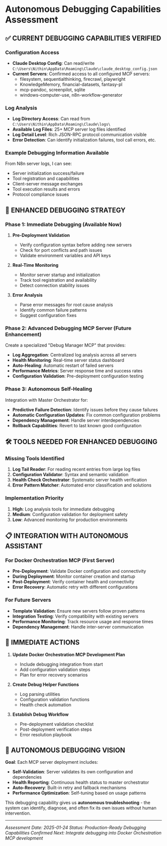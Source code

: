 # Autonomous Debugging Capabilities Assessment

## ✅ CURRENT DEBUGGING CAPABILITIES VERIFIED

### Configuration Access
- **Claude Desktop Config**: Can read/write `C:\Users\Nithin\AppData\Roaming\Claude\claude_desktop_config.json`
- **Current Servers**: Confirmed access to all configured MCP servers:
  - filesystem, sequentialthinking, firecrawl, playwright
  - KnowledgeMemory, financial-datasets, fantasy-pl
  - mcp-pandoc, screenpilot, sqlite
  - windows-computer-use, n8n-workflow-generator

### Log Analysis
- **Log Directory Access**: Can read from `C:\Users\Nithin\AppData\Roaming\Claude\logs\`
- **Available Log Files**: 25+ MCP server log files identified
- **Log Detail Level**: Rich JSON-RPC protocol communication visible
- **Error Detection**: Can identify initialization failures, tool call errors, etc.

### Example Debugging Information Available
From N8n server logs, I can see:
- Server initialization success/failure
- Tool registration and capabilities
- Client-server message exchanges
- Tool execution results and errors
- Protocol compliance issues

## 🔧 ENHANCED DEBUGGING STRATEGY

### Phase 1: Immediate Debugging (Available Now)
1. **Pre-Deployment Validation**
   - Verify configuration syntax before adding new servers
   - Check for port conflicts and path issues
   - Validate environment variables and API keys

2. **Real-Time Monitoring**
   - Monitor server startup and initialization
   - Track tool registration and availability
   - Detect connection stability issues

3. **Error Analysis**
   - Parse error messages for root cause analysis
   - Identify common failure patterns
   - Suggest configuration fixes

### Phase 2: Advanced Debugging MCP Server (Future Enhancement)
Create a specialized "Debug Manager MCP" that provides:
- **Log Aggregation**: Centralized log analysis across all servers
- **Health Monitoring**: Real-time server status dashboard
- **Auto-Healing**: Automatic restart of failed servers
- **Performance Metrics**: Server response time and success rates
- **Configuration Validation**: Pre-deployment configuration testing

### Phase 3: Autonomous Self-Healing
Integration with Master Orchestrator for:
- **Predictive Failure Detection**: Identify issues before they cause failures
- **Automatic Configuration Updates**: Fix common configuration problems
- **Dependency Management**: Handle server interdependencies
- **Rollback Capabilities**: Revert to last known good configuration

## 🛠️ TOOLS NEEDED FOR ENHANCED DEBUGGING

### Missing Tools Identified
1. **Log Tail Reader**: For reading recent entries from large log files
2. **Configuration Validator**: Syntax and semantic validation
3. **Health Check Orchestrator**: Systematic server health verification
4. **Error Pattern Matcher**: Automated error classification and solutions

### Implementation Priority
1. **High**: Log analysis tools for immediate debugging
2. **Medium**: Configuration validation for deployment safety
3. **Low**: Advanced monitoring for production environments

## 📋 INTEGRATION WITH AUTONOMOUS ASSISTANT

### For Docker Orchestration MCP (First Server)
- **Pre-Deployment**: Validate Docker configuration and connectivity
- **During Deployment**: Monitor container creation and startup
- **Post-Deployment**: Verify container health and connectivity
- **Error Recovery**: Automatic retry with different configurations

### For Future Servers
- **Template Validation**: Ensure new servers follow proven patterns
- **Integration Testing**: Verify compatibility with existing servers
- **Performance Monitoring**: Track resource usage and response times
- **Dependency Management**: Handle inter-server communication

## 🎯 IMMEDIATE ACTIONS

1. **Update Docker Orchestration MCP Development Plan**
   - Include debugging integration from start
   - Add configuration validation steps
   - Plan for error recovery scenarios

2. **Create Debug Helper Functions**
   - Log parsing utilities
   - Configuration validation functions
   - Health check automation

3. **Establish Debug Workflow**
   - Pre-deployment validation checklist
   - Post-deployment verification steps
   - Error resolution playbook

## 🔮 AUTONOMOUS DEBUGGING VISION

**Goal**: Each MCP server deployment includes:
- **Self-Validation**: Server validates its own configuration and dependencies
- **Health Reporting**: Continuous health status to master orchestrator
- **Auto-Recovery**: Built-in retry and fallback mechanisms
- **Performance Optimization**: Self-tuning based on usage patterns

This debugging capability gives us **autonomous troubleshooting** - the system can identify, diagnose, and often fix its own issues without human intervention.

---
*Assessment Date: 2025-01-24*
*Status: Production-Ready Debugging Capabilities Confirmed*
*Next: Integrate debugging into Docker Orchestration MCP development*
